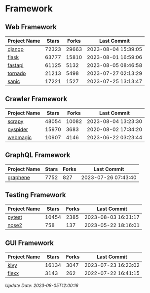 # Framework

## Web Framework
| Project Name | Stars | Forks | Last Commit |
| ------------ | ----- | ----- | ----------- |
| [django](https://github.com/django/django) | 72323 | 29663 | 2023-08-04 15:39:05 |
| [flask](https://github.com/pallets/flask) | 63777 | 15810 | 2023-08-01 16:59:06 |
| [fastapi](https://github.com/tiangolo/fastapi) | 61125 | 5132 | 2023-08-05 08:46:58 |
| [tornado](https://github.com/tornadoweb/tornado) | 21213 | 5498 | 2023-07-27 02:13:29 |
| [sanic](https://github.com/sanic-org/sanic) | 17221 | 1527 | 2023-07-25 13:13:47 |

## Crawler Framework
| Project Name | Stars | Forks | Last Commit |
| ------------ | ----- | ----- | ----------- |
| [scrapy](https://github.com/scrapy/scrapy) | 48054 | 10082 | 2023-08-04 13:23:30 |
| [pyspider](https://github.com/binux/pyspider) | 15970 | 3683 | 2020-08-02 17:34:20 |
| [webmagic](https://github.com/code4craft/webmagic) | 10907 | 4146 | 2023-06-22 03:23:44 |

## GraphQL Framework
| Project Name | Stars | Forks | Last Commit |
| ------------ | ----- | ----- | ----------- |
| [graphene](https://github.com/graphql-python/graphene) | 7752 | 827 | 2023-07-26 07:43:40 |

## Testing Framework
| Project Name | Stars | Forks | Last Commit |
| ------------ | ----- | ----- | ----------- |
| [pytest](https://github.com/pytest-dev/pytest) | 10454 | 2385 | 2023-08-03 16:31:17 |
| [nose2](https://github.com/nose-devs/nose2) | 758 | 137 | 2023-05-22 18:16:01 |

## GUI Framework
| Project Name | Stars | Forks | Last Commit |
| ------------ | ----- | ----- | ----------- |
| [kivy](https://github.com/kivy/kivy) | 16134 | 3047 | 2023-07-23 16:23:02 |
| [flexx](https://github.com/flexxui/flexx) | 3143 | 262 | 2022-07-22 16:41:15 |

*Update Date: 2023-08-05T12:00:16*